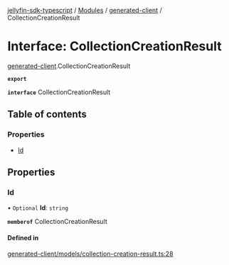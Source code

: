 [jellyfin-sdk-typescript](../README.md) / [Modules](../modules.md) / [generated-client](../modules/generated_client.md) / CollectionCreationResult

# Interface: CollectionCreationResult

[generated-client](../modules/generated_client.md).CollectionCreationResult

**`export`**

**`interface`** CollectionCreationResult

## Table of contents

### Properties

- [Id](generated_client.CollectionCreationResult.md#id)

## Properties

### Id

• `Optional` **Id**: `string`

**`memberof`** CollectionCreationResult

#### Defined in

[generated-client/models/collection-creation-result.ts:28](https://github.com/thornbill/jellyfin-sdk-typescript/blob/e430881/src/generated-client/models/collection-creation-result.ts#L28)
